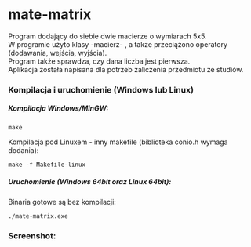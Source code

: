 # mate-matrix

Program dodający do siebie dwie macierze o wymiarach 5x5.  
W programie użyto klasy -macierz- , a takze przeciążono operatory (dodawania, wejścia, wyjścia).  
Program także sprawdza, czy dana liczba jest pierwsza.  
Aplikacja została napisana dla potrzeb zaliczenia przedmiotu ze studiów.  

### Kompilacja i uruchomienie (Windows lub Linux)
	
##### Kompilacja Windows/MinGW:

	make
	
Kompilacja pod Linuxem - inny makefile (biblioteka conio.h wymaga dodania):

	make -f Makefile-linux
	
##### Uruchomienie (Windows 64bit oraz Linux 64bit):	

Binaria gotowe są bez kompilacji:

	./mate-matrix.exe
	
### Screenshot: